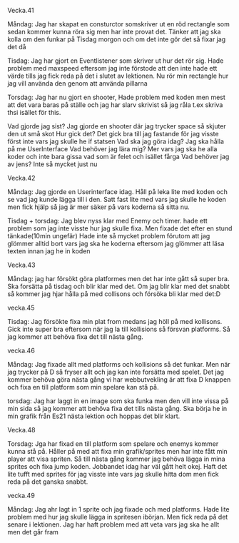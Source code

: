 

Vecka.41

Måndag: Jag har skapat en consturctor somskriver ut en röd rectangle som sedan kommer kunna röra sig men har inte provat det.
Tänker att jag ska kolla om den funkar på Tisdag morgon och om det inte gör det så fixar jag det då

Tisdag: Jag har gjort en Eventlistener som skriver ut hur det rör sig. Hade problem med maxspeed eftersom jag inte förstode att den inte hade ett värde tills jag fick
reda på det i slutet av lektionen. Nu rör min rectangle hur jag vill använda den genom att använda pillarna 

Torsdag: Jag har nu gjort en shooter, Hade problem med koden men mest att det vara baras på ställe och jag har slarv skrivist så jag råla t.ex skriva thsi isället för this.

Vad gjorde jag sist?
Jag gjorde en shooter där jag trycker space så skjuter den ut små skot 
Hur gick det?
Det gick bra till jag fastande för jag visste först inte vars jag skulle he if statsen
Vad ska jag göra idag?
Jag ska hålla på me UserInterface
Vad behöver jag lära mig?
Mer vars jag ska he alla koder och inte bara gissa vad som är felet och isället fårga 
Vad behöver jag av jens?
Inte så mycket just nu 

Vecka.42

Måndag: Jag gjorde en Userinterface idag. Håll på leka lite med koden och se vad jag kunde lägga till i den. Satt fast lite med vars jag skulle he koden men fick hjälp så jag är mer säker på vars koderna så sitta nu.


Tisdag + torsdag: Jag blev nyss klar med Enemy och timer. hade ett problem som jag inte visste hur jag skulle fixa. Men fixade det efter en stund tänkade(10min ungefär)
Hade inte så mycket problem förutom att jag glömmer alltid bort vars jag ska he koderna eftersom jag glömmer att läsa texten innan jag he in koden

Vecka.43

Måndag: jag har försökt göra platformes men det har inte gått så super bra. Ska forsätta på tisdag och blir klar med det. Om jag blir klar med det snabbt så kommer jag hjar hålla på med collisons och försöka bli klar med det:D 

vecka.45 

Tisdag: Jag försökte fixa min plat from medans jag höll på med kollisons. Gick inte super bra eftersom när jag la till kollisions så försvan platforms.
Så jag kommer att behöva fixa det till nästa gång.

vecka.46

Måndag: Jag fixade allt med platforms och kollisions så det funkar. Men när jag trycker på D så fryser allt och jag kan inte forsätta med spelet. 
Det jag kommer behöva göra nästa gång vi har webbutvekling är att fixa D knappen och fixa en till platform som min spelare kan stå på.

torsdag: Jag har laggt in en image som ska funka men den vill inte vissa på min sida så jag kommer att behöva fixa det tills nästa gång.
Ska börja he in min grafik från Es21 nästa lektion och hoppas det blir klart.

Vecka.48 

Torsdag: Jga har fixad en till platform som spelare och enemys kommer kunna stå på. Håller på med att fixa min grafik/sprites men har inte fått min player att visa spriten.
Så till nästa gång kommer jag behöva lägga in mina sprites och fixa jump koden. Jobbandet idag har väl gått helt okej. Haft det lite tufft med sprites för jag visste inte vars jag skulle hitta dom men fick reda på det ganska snabbt.

vecka.49

Måndag: Jag ahr lagt in 1 sprite och jag fixade och med platforms. Hade lite problem med hur jag skulle lägga in spritesen ibörjan. Men fick reda på det senare i lektionen.
Jag har haft problem med att veta vars jag ska he allt men det går fram